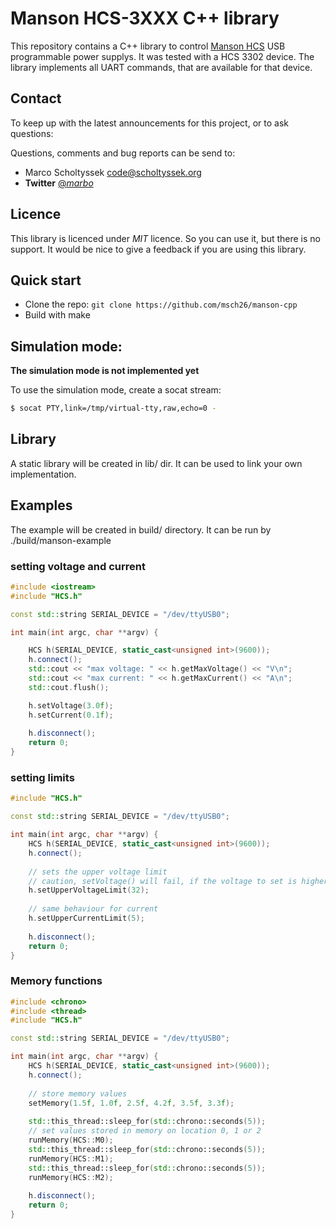 # Manson HCS-3XXX C++ library

This repository contains a C++ library to control [Manson HCS](https://www.manson.com.hk/product/hcs-3202/) USB programmable power supplys.
It was tested with a HCS 3302 device. The library implements all UART commands, that are available for that device.

## Contact

To keep up with the latest announcements for this project, or to ask questions:

Questions, comments and bug reports can be send to:

 * Marco Scholtyssek <code@scholtyssek.org>
 * **Twitter** [@_marbo_](https://twitter.com/_marbo_)

## Licence

This library is licenced under *MIT* licence. So you can use it, but there is no support.
It would be nice to give a feedback if you are using this library.

## Quick start

- Clone the repo: `git clone https://github.com/msch26/manson-cpp`
- Build with make

## Simulation mode:

**The simulation mode is not implemented yet**

To use the simulation mode, create a socat stream:

```bash
$ socat PTY,link=/tmp/virtual-tty,raw,echo=0 -
```

## Library
A static library will be created in lib/ dir. It can be used to link your own implementation.


## Examples
The example will be created in build/ directory. It can be run by ./build/manson-example

### setting voltage and current

```C++
#include <iostream>
#include "HCS.h"

const std::string SERIAL_DEVICE = "/dev/ttyUSB0";

int main(int argc, char **argv) {

    HCS h(SERIAL_DEVICE, static_cast<unsigned int>(9600));
    h.connect();
    std::cout << "max voltage: " << h.getMaxVoltage() << "V\n";
    std::cout << "max current: " << h.getMaxCurrent() << "A\n";
    std::cout.flush();

    h.setVoltage(3.0f);
    h.setCurrent(0.1f);
		
    h.disconnect();
	return 0;
}
```

### setting limits

```C++
#include "HCS.h"

const std::string SERIAL_DEVICE = "/dev/ttyUSB0";

int main(int argc, char **argv) {
    HCS h(SERIAL_DEVICE, static_cast<unsigned int>(9600));
    h.connect();
    
	// sets the upper voltage limit
	// caution, setVoltage() will fail, if the voltage to set is higher that the upperVoltageLimitValue
	h.setUpperVoltageLimit(32);
	
	// same behaviour for current
	h.setUpperCurrentLimit(5);
    
    h.disconnect();
    return 0;
}
```

### Memory functions

```C++
#include <chrono>
#include <thread>
#include "HCS.h"

const std::string SERIAL_DEVICE = "/dev/ttyUSB0";

int main(int argc, char **argv) {
    HCS h(SERIAL_DEVICE, static_cast<unsigned int>(9600));
    h.connect();
    
	// store memory values
	setMemory(1.5f, 1.0f, 2.5f, 4.2f, 3.5f, 3.3f);
	
	std::this_thread::sleep_for(std::chrono::seconds(5));
	// set values stored in memory on location 0, 1 or 2
	runMemory(HCS::M0);
	std::this_thread::sleep_for(std::chrono::seconds(5));
	runMemory(HCS::M1);
	std::this_thread::sleep_for(std::chrono::seconds(5));
	runMemory(HCS::M2);
    
    h.disconnect();
	return 0;
}
```

